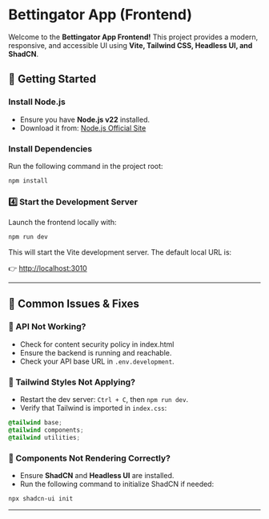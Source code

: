 # Bettingator App (Frontend)

Welcome to the **Bettingator App Frontend!** This project provides a modern, responsive, and accessible UI using **Vite, Tailwind CSS, Headless UI, and ShadCN**.

## 🚀 Getting Started

### Install Node.js

- Ensure you have **Node.js v22** installed.
- Download it from: [Node.js Official Site](https://nodejs.org/)

### Install Dependencies

Run the following command in the project root:

```sh
npm install
```

### 4️⃣ Start the Development Server

Launch the frontend locally with:

```sh
npm run dev
```

This will start the Vite development server. The default local URL is:

👉 [http://localhost:3010](http://localhost:3010)

---

## 🔧 Common Issues & Fixes

### 🔹 API Not Working?

- Check for content security policy in index.html
- Ensure the backend is running and reachable.
- Check your API base URL in `.env.development`.

### 🔹 Tailwind Styles Not Applying?

- Restart the dev server: `Ctrl + C`, then `npm run dev`.
- Verify that Tailwind is imported in `index.css`:

```css
@tailwind base;
@tailwind components;
@tailwind utilities;
```

### 🔹 Components Not Rendering Correctly?

- Ensure **ShadCN** and **Headless UI** are installed.
- Run the following command to initialize ShadCN if needed:

```sh
npx shadcn-ui init
```

---
